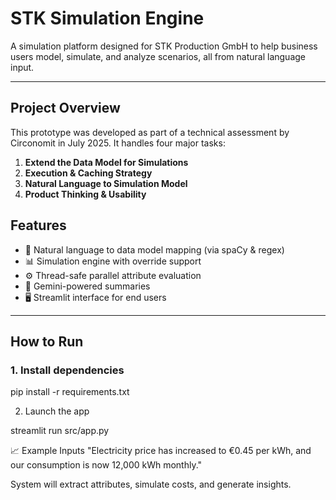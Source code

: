 #  STK Simulation Engine

A simulation platform designed for STK Production GmbH to help business users model, simulate, and analyze scenarios, all from natural language input.

---

##  Project Overview

This prototype was developed as part of a technical assessment by Circonomit in July 2025. It handles four major tasks:

1. **Extend the Data Model for Simulations**
2. **Execution & Caching Strategy**
3. **Natural Language to Simulation Model**
4. **Product Thinking & Usability**


##  Features

- 🧾 Natural language to data model mapping (via spaCy & regex)
- 📊 Simulation engine with override support
- ⚙️ Thread-safe parallel attribute evaluation
- 🧠 Gemini-powered summaries
- 🖥️ Streamlit interface for end users

---

##  How to Run

### 1. Install dependencies

pip install -r requirements.txt

 2. Launch the app 

streamlit run src/app.py

📈 Example Inputs
"Electricity price has increased to €0.45 per kWh, and our consumption is now 12,000 kWh monthly."

System will extract attributes, simulate costs, and generate insights.



